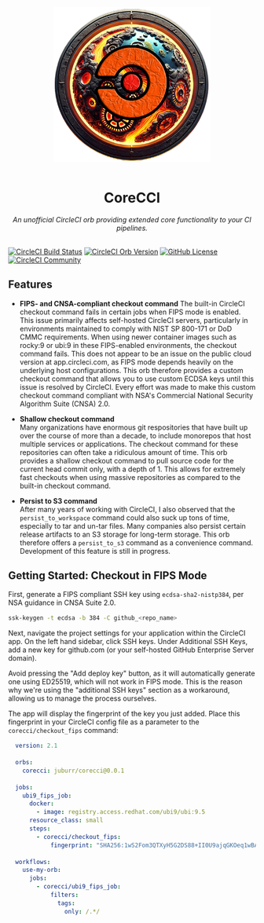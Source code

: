 <div align="center">
  <img align="center" width="320" src="assets/logos/corecci_500px.png" alt="CoreCCI Orb"><br /><br />
  <h1>CoreCCI</h1>
  <i>An unofficial CircleCI orb providing extended core functionality to your CI pipelines.</i><br /><br />
</div>

[![CircleCI Build Status](https://circleci.com/gh/juburr/corecci.svg?style=shield "CircleCI Build Status")](https://circleci.com/gh/juburr/corecci) [![CircleCI Orb Version](https://badges.circleci.com/orbs/juburr/corecci.svg)](https://circleci.com/developer/orbs/orb/juburr/corecci) [![GitHub License](https://img.shields.io/badge/license-MIT-lightgrey.svg)](https://raw.githubusercontent.com/juburr/corecci/master/LICENSE) [![CircleCI Community](https://img.shields.io/badge/community-CircleCI%20Discuss-343434.svg)](https://discuss.circleci.com/c/ecosystem/orbs)


## Features
- **FIPS- and CNSA-compliant checkout command**
The built-in CircleCI checkout command fails in certain jobs when FIPS mode is enabled. This issue primarily affects self-hosted CircleCI servers, particularly in environments maintained to comply with NIST SP 800-171 or DoD CMMC requirements. When using newer container images such as rocky:9 or ubi:9 in these FIPS-enabled environments, the checkout command fails. This does not appear to be an issue on the public cloud version at app.circleci.com, as FIPS mode depends heavily on the underlying host configurations. This orb therefore provides a custom checkout command that allows you to use custom ECDSA keys until this issue is resolved by CircleCI. Every effort was made to make this custom checkout command compliant with NSA's Commercial National Security Algorithm Suite (CNSA) 2.0.

- **Shallow checkout command**  
Many organizations have enormous git respositories that have built up over the course of more than a decade, to include monorepos that host multiple services or applications. The checkout command for these repositories can often take a ridiculous amount of time. This orb provides a shallow checkout command to pull source code for the current head commit only, with a depth of 1. This allows for extremely fast checkouts when using massive repositories as compared to the built-in checkout command.

- **Persist to S3 command**  
After many years of working with CircleCI, I also observed that the `persist_to_workspace` command could also suck up tons of time, especially to tar and un-tar files. Many companies also persist certain release artifacts to an S3 storage for long-term storage. This orb therefore offers a `persist_to_s3` command as a convenience command. Development of this feature is still in progress.

## Getting Started: Checkout in FIPS Mode

First, generate a FIPS compliant SSH key using `ecdsa-sha2-nistp384`, per NSA guidance in CNSA Suite 2.0.
```bash
ssk-keygen -t ecdsa -b 384 -C github_<repo_name>
```

Next, navigate the project settings for your application within the CircleCI app. On the left hand sidebar, click SSH keys. Under Additional SSH Keys, add a new key for github.com (or your self-hosted GitHub Enterprise Server domain).

Avoid pressing the "Add deploy key" button, as it will automatically generate one using ED25519, which will not work in FIPS mode. This is the reason why we're using the "additional SSH keys" section as a workaround, allowing us to manage the process ourselves.

The app will display the fingerprint of the key you just added. Place this fingerprint in your CircleCI config file as a parameter to the `corecci/checkout_fips` command:

```yaml
  version: 2.1

  orbs:
    corecci: juburr/corecci@0.0.1

  jobs:
    ubi9_fips_job:
      docker:
        - image: registry.access.redhat.com/ubi9/ubi:9.5
      resource_class: small
      steps:
        - corecci/checkout_fips:
            fingerprint: "SHA256:1wS2Fom3QTXyH5G2DS88+II0U9ajqGKOeq1wBA740Fc"

  workflows:
    use-my-orb:
      jobs:
        - corecci/ubi9_fips_job:
            filters:
              tags:
                only: /.*/
```
